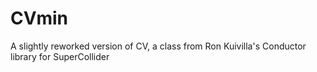 # CVmin
A slightly reworked version of CV, a class from Ron Kuivilla's Conductor library for SuperCollider
